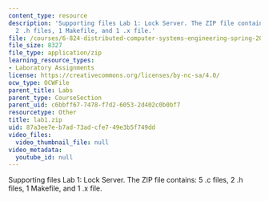 ```yaml
---
content_type: resource
description: 'Supporting files Lab 1: Lock Server. The ZIP file contains: 5 .c files,
  2 .h files, 1 Makefile, and 1 .x file.'
file: /courses/6-824-distributed-computer-systems-engineering-spring-2006/87a3ee7eb7ad73adcfe749e3b5f749dd_lab1.zip
file_size: 8327
file_type: application/zip
learning_resource_types:
- Laboratory Assignments
license: https://creativecommons.org/licenses/by-nc-sa/4.0/
ocw_type: OCWFile
parent_title: Labs
parent_type: CourseSection
parent_uid: c6bbff67-7478-f7d2-6053-2d402c0b0bf7
resourcetype: Other
title: lab1.zip
uid: 87a3ee7e-b7ad-73ad-cfe7-49e3b5f749dd
video_files:
  video_thumbnail_file: null
video_metadata:
  youtube_id: null
---
```

Supporting files Lab 1: Lock Server. The ZIP file contains: 5 .c files, 2 .h files, 1 Makefile, and 1 .x file.